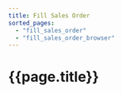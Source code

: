 ```yaml
---
title: Fill Sales Order
sorted_pages:
  - "fill_sales_order"
  - "fill_sales_order_browser"
---
```

# {{page.title}}
